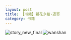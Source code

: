```yaml
---
layout: post
title: 【书籍】朝花夕拾·迅哥
category: 书籍
---
```

![story_new_final](http://rab41f8zg.hd-bkt.clouddn.com/img/story_new_final_0322.png)
![wanshan](http://rab41f8zg.hd-bkt.clouddn.com/img/wanshan.png)
  





